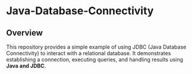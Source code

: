 # Java-Database-Connectivity
## Overview
This repository provides a simple example of using JDBC (Java Database Connectivity) to interact with a relational database. It demonstrates establishing a connection, executing queries, and handling results using **Java and JDBC**.


